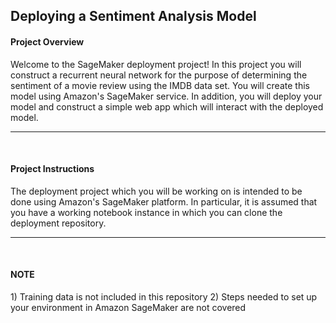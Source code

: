 
<h2>Deploying a Sentiment Analysis Model</h2>

<h4>Project Overview</h4>
Welcome to the SageMaker deployment project! In this project you will construct a recurrent neural network for
the purpose of determining the sentiment of a movie review using the IMDB data set.
You will create this model using Amazon's SageMaker service. In addition, 
you will deploy your model and construct a simple web app which will interact with the deployed model.
<br><hr><br>
<h4>Project Instructions</h4>
The deployment project which you will be working on is intended to be done using Amazon's SageMaker platform. 
In particular, it is assumed that you have a working notebook instance in which you can clone the deployment repository.
<br>
<hr>
<br>
<h4>NOTE</h4>
1) Training data is not included in this repository
2) Steps needed to set up your environment in Amazon SageMaker are not covered
